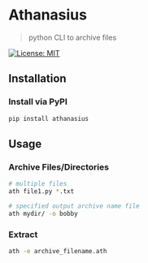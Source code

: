 # Athanasius

> python CLI to archive files

[![License: MIT](https://img.shields.io/badge/License-MIT-yellow.svg)](https://opensource.org/licenses/MIT)

## Installation

### Install via PyPI
```bash
pip install athanasius
```

## Usage

### Archive Files/Directories

```bash
# multiple files
ath file1.py *.txt
```
```bash
# specified output archive name file
ath mydir/ -o bobby
```

### Extract

```bash
ath -e archive_filename.ath
```
